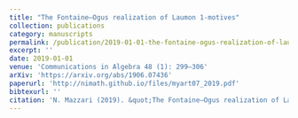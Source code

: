 ```yaml
---
title: "The Fontaine–Ogus realization of Laumon 1-motives"
collection: publications
category: manuscripts
permalink: /publication/2019-01-01-the-fontaine-ogus-realization-of-laumon-1-motives
excerpt: ''
date: 2019-01-01
venue: 'Communications in Algebra 48 (1): 299–306'
arXiv: 'https://arxiv.org/abs/1906.07436'
paperurl: 'http://nimath.github.io/files/myart07_2019.pdf'
bibtexurl: ''
citation: 'N. Mazzari (2019). &quot;The Fontaine–Ogus realization of Laumon 1-motives.&quot; <i>Communications in Algebra</i>, 48 (1), 299–306.'
---
```

